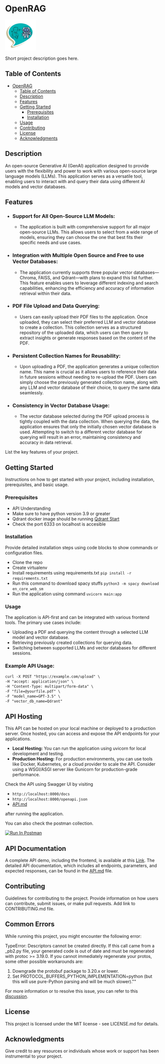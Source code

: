 # OpenRAG

<img src="./OpenRAGLogo.png" alt="Project Logo" width="100" height="auto">

Short project description goes here.

## Table of Contents

- [OpenRAG](#OpenRAG)
  - [Table of Contents](#table-of-contents)
  - [Description](#description)
  - [Features](#features)
  - [Getting Started](#getting-started)
    - [Prerequisites](#prerequisites)
    - [Installation](#installation)
  - [Usage](#usage)
  - [Contributing](#contributing)
  - [License](#license)
  - [Acknowledgments](#acknowledgments)

## Description

An open-source Generative AI (GenAI) application designed to provide
users with the flexibility and power to work with various open-source
large language models (LLMs). This application serves as a versatile tool,
enabling users to interact with and query their data using different AI models and vector databases.

## Features

- ### Support for All Open-Source LLM Models:
  - The application is built with comprehensive support for all major open-source LLMs. This allows users to select from a wide range of models, ensuring they can choose the one that best fits their specific needs and use cases.
- ### Integration with Multiple Open Source and Free to use Vector Databases:
  - The application currently supports three popular vector databases—Chroma, FAISS, and Qdrant—with plans to expand this list further. This feature enables users to leverage different indexing and search capabilities, enhancing the efficiency and accuracy of information retrieval within their data.
- ### PDF File Upload and Data Querying:
  - Users can easily upload their PDF files to the application. Once uploaded, they can select their preferred LLM and vector database to create a collection. This collection serves as a structured repository of the uploaded data, which users can then query to extract insights or generate responses based on the content of the PDF.
- ### Persistent Collection Names for Reusability:
  - Upon uploading a PDF, the application generates a unique collection name. This name is crucial as it allows users to reference their data in future sessions without needing to re-upload the PDF. Users can simply choose the previously generated collection name, along with any LLM and vector database of their choice, to query the same data seamlessly.
- ### Consistency in Vector Database Usage:
  - The vector database selected during the PDF upload process is tightly coupled with the data collection. When querying the data, the application ensures that only the initially chosen vector database is used. Attempting to switch to a different vector database for querying will result in an error, maintaining consistency and accuracy in data retrieval.

List the key features of your project.

## Getting Started

Instructions on how to get started with your project, including installation, prerequisites, and basic usage.

### Prerequisites

- API Understanding
- Make sure to have python version 3.9 or greater
- Qdrant docker image should be running [Qdrant Start](https://qdrant.tech/documentation/quickstart/)
- Check the port 6333 on localhost is accesible


### Installation

Provide detailed installation steps using code blocks to show commands or configuration files.
  - Clone the repo
  - Create virtualenv
  - Install requirements using requirements.txt ``pip install -r requirements.txt``
  - Run this command to download spacy stuffs ``python3 -m spacy download en_core_web_sm``
  - Run the application using command ``uvicorn main:app``

### Usage

The application is API-first and can be integrated with various frontend tools. The primary use cases include:
  - Uploading a PDF and querying the content through a selected LLM model and vector database.
  - Retrieving previously created collections for querying data.
  - Switching between supported LLMs and vector databases for different sessions.

  ### Example API Usage:

  ```
  curl -X POST "https://example.com/upload" \
  -H "accept: application/json" \
  -H "Content-Type: multipart/form-data" \
  -F "file=@yourfile.pdf" \
  -F "model_name=GPT-3.5" \
  -F "vector_db_name=Qdrant"

  ```

## API Hosting

This API can be hosted on your local machine or deployed to a production server. Once hosted, you can access and expose the API endpoints for your applications.

  - **Local Hosting:** You can run the application using uvicorn for local development and testing.
  - **Production Hosting:** For production environments, you can use tools like Docker, Kubernetes, or a cloud provider to scale the API. Consider using a WSGI/ASGI server like Gunicorn for production-grade performance.

  Check the API using Swagger UI by visiting

  - ``http://localhost:8000/docs``
  - ``http://localhost:8000/openapi.json``
  - [API.md](API.md)

  after running the application.

  You can also check the postman collection.

  [<img src="https://run.pstmn.io/button.svg" alt="Run In Postman" style="width: 128px; height: 32px;">](https://app.getpostman.com/run-collection/23597091-84066624-db6c-43ab-95a4-fc6a87dba9ac?action=collection%2Ffork&source=rip_markdown&collection-url=entityId%3D23597091-84066624-db6c-43ab-95a4-fc6a87dba9ac%26entityType%3Dcollection%26workspaceId%3Db40e4180-e113-41dd-b4a7-fdc58cbdd851)

## API Documentation

A complete API demo, including the frontend, is available at this [Link](https://codesandbox.io/p/github/abdulla-mindfire/open-rag-fe/main). The detailed API documentation, which includes all endpoints, parameters, and expected responses, can be found in the [API.md](API.md) file.

## Contributing

Guidelines for contributing to the project. Provide information on how users can contribute, submit issues, or make pull requests.
Add link to CONTRIBUTING.md file.

## Common Errors

While running this project, you might encounter the following error:


TypeError: Descriptors cannot be created directly.
If this call came from a _pb2.py file, your generated code is out of date and must be regenerated with protoc >= 3.19.0.
If you cannot immediately regenerate your protos, some other possible workarounds are:

1. Downgrade the protobuf package to 3.20.x or lower.
2. Set PROTOCOL_BUFFERS_PYTHON_IMPLEMENTATION=python (but this will use pure-Python parsing and will be much slower).""

For more information or to resolve this issue, you can refer to this [discussion](https://github.com/chroma-core/chroma/issues/2571#issuecomment-2250328476).



## License

This project is licensed under the MIT license - see LICENSE.md for details.

## Acknowledgments

Give credit to any resources or individuals whose work or support has been instrumental to your project.
